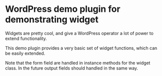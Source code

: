 # WordPress demo plugin for demonstrating widget

Widgets are pretty cool, and give a WordPress operator 
a lot of power to extend functionality.

This demo plugin provides a very basic set of widget
functions, which can be easily extended.

Note that the form field are handled in instance methods
for the widget class. In the future output fields should 
handled in the same way.

